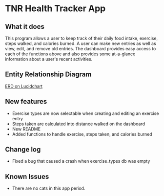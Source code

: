 # TNR Health Tracker App

## What it does
This program allows a user to keep track of their daily food intake, exercise, steps walked, and calories burned. A user can make new entries as well as view, edit, and remove old entries. The dashboard provides easy access to each of the functions above and also provides some at-a-glance information about a user's recent activities.

## Entity Relationship Diagram
[ERD on Lucidchart ](https://www.lucidchart.com/documents/view/560e7b04-f0f9-439d-9ecc-925a5eaa7f09)

## New features
* Exercise types are now selectable when creating and editing an exercise entry
* Steps taken are calculated into distance walked on the dashboard
* New README
* Added functions to handle exercise, steps taken, and calories burned


## Change log
* Fixed a bug that caused a crash when exercise_types db was empty


## Known Issues
* There are no cats in this app period.
